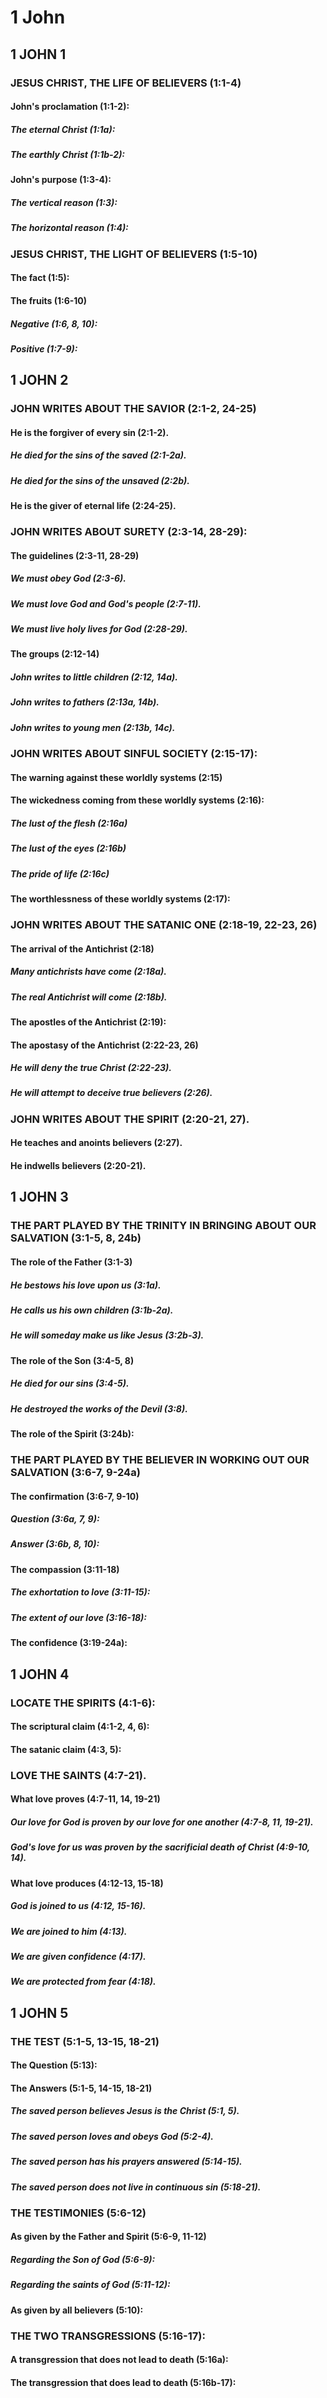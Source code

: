 ---
---
# 1 John
## 1 JOHN 1 
### JESUS CHRIST, THE LIFE OF BELIEVERS (1:1-4) 
####  John\'s proclamation (1:1-2): 
#####  The eternal Christ (1:1a): 
#####  The earthly Christ (1:1b-2): 
####  John\'s purpose (1:3-4): 
#####  The vertical reason (1:3): 
#####  The horizontal reason (1:4): 
### JESUS CHRIST, THE LIGHT OF BELIEVERS (1:5-10) 
####  The fact (1:5): 
####  The fruits (1:6-10) 
#####  Negative (1:6, 8, 10): 
#####  Positive (1:7-9):
## 1 JOHN 2 
### JOHN WRITES ABOUT THE SAVIOR (2:1-2, 24-25) 
####  He is the forgiver of every sin (2:1-2). 
#####  He died for the sins of the saved (2:1-2a). 
#####  He died for the sins of the unsaved (2:2b). 
####  He is the giver of eternal life (2:24-25). 
### JOHN WRITES ABOUT SURETY (2:3-14, 28-29): 
####  The guidelines (2:3-11, 28-29) 
#####  We must obey God (2:3-6). 
#####  We must love God and God\'s people (2:7-11). 
#####  We must live holy lives for God (2:28-29). 
####  The groups (2:12-14) 
#####  John writes to little children (2:12, 14a). 
#####  John writes to fathers (2:13a, 14b). 
#####  John writes to young men (2:13b, 14c). 
### JOHN WRITES ABOUT SINFUL SOCIETY (2:15-17): 
####  The warning against these worldly systems (2:15) 
####  The wickedness coming from these worldly systems (2:16): 
#####  The lust of the flesh (2:16a) 
#####  The lust of the eyes (2:16b) 
#####  The pride of life (2:16c) 
####  The worthlessness of these worldly systems (2:17): 
### JOHN WRITES ABOUT THE SATANIC ONE (2:18-19, 22-23, 26) 
####  The arrival of the Antichrist (2:18) 
#####  Many antichrists have come (2:18a). 
#####  The real Antichrist will come (2:18b). 
####  The apostles of the Antichrist (2:19): 
####  The apostasy of the Antichrist (2:22-23, 26) 
#####  He will deny the true Christ (2:22-23). 
#####  He will attempt to deceive true believers (2:26). 
### JOHN WRITES ABOUT THE SPIRIT (2:20-21, 27). 
####  He teaches and anoints believers (2:27). 
####  He indwells believers (2:20-21). 
## 1 JOHN 3 
### THE PART PLAYED BY THE TRINITY IN BRINGING ABOUT OUR SALVATION (3:1-5, 8, 24b) 
####  The role of the Father (3:1-3) 
#####  He bestows his love upon us (3:1a). 
#####  He calls us his own children (3:1b-2a). 
#####  He will someday make us like Jesus (3:2b-3). 
####  The role of the Son (3:4-5, 8) 
#####  He died for our sins (3:4-5). 
#####  He destroyed the works of the Devil (3:8). 
####  The role of the Spirit (3:24b): 
### THE PART PLAYED BY THE BELIEVER IN WORKING OUT OUR SALVATION (3:6-7, 9-24a) 
####  The confirmation (3:6-7, 9-10) 
#####  Question (3:6a, 7, 9): 
#####  Answer (3:6b, 8, 10): 
####  The compassion (3:11-18) 
#####  The exhortation to love (3:11-15): 
#####  The extent of our love (3:16-18): 
####  The confidence (3:19-24a): 
## 1 JOHN 4 
### LOCATE THE SPIRITS (4:1-6): 
####  The scriptural claim (4:1-2, 4, 6): 
####  The satanic claim (4:3, 5): 
### LOVE THE SAINTS (4:7-21). 
####  What love proves (4:7-11, 14, 19-21) 
#####  Our love for God is proven by our love for one another (4:7-8, 11, 19-21). 
#####  God\'s love for us was proven by the sacrificial death of Christ (4:9-10, 14). 
####  What love produces (4:12-13, 15-18) 
#####  God is joined to us (4:12, 15-16). 
#####  We are joined to him (4:13). 
#####  We are given confidence (4:17). 
#####  We are protected from fear (4:18). 
## 1 JOHN 5 
### THE TEST (5:1-5, 13-15, 18-21) 
####  The Question (5:13): 
####  The Answers (5:1-5, 14-15, 18-21) 
#####  The saved person believes Jesus is the Christ (5:1, 5). 
#####  The saved person loves and obeys God (5:2-4). 
#####  The saved person has his prayers answered (5:14-15). 
#####  The saved person does not live in continuous sin (5:18-21). 
### THE TESTIMONIES (5:6-12) 
####  As given by the Father and Spirit (5:6-9, 11-12) 
#####  Regarding the Son of God (5:6-9):
#####  Regarding the saints of God (5:11-12): 
####  As given by all believers (5:10): 
### THE TWO TRANSGRESSIONS (5:16-17): 
####  A transgression that does not lead to death (5:16a): 
####  The transgression that does lead to death (5:16b-17): 
